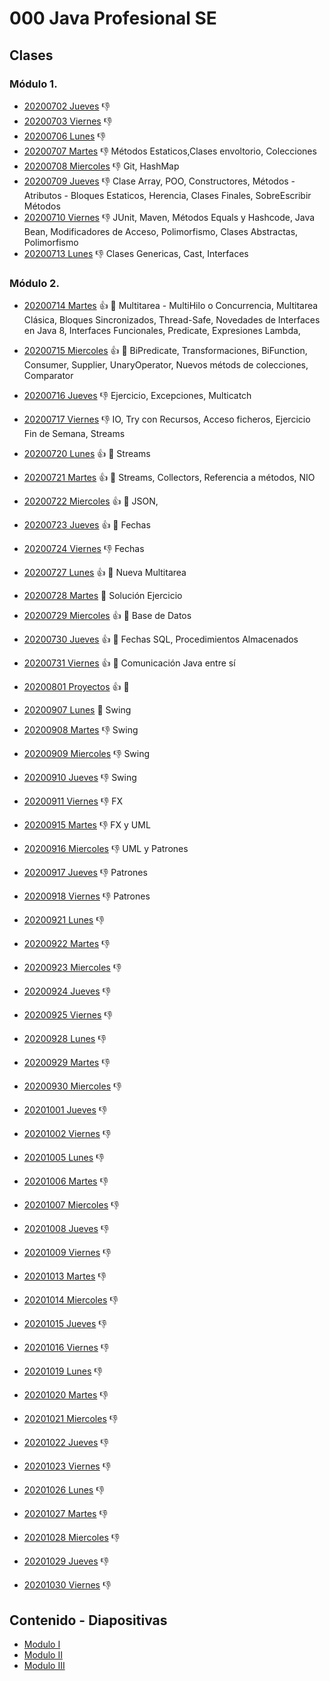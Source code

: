 # 000 Java Profesional SE

## Clases

### Módulo 1.

   * [20200702 Jueves](/temarios/000_Java_Profesional_SE/20200702_Jueves.md) :-1:
   * [20200703 Viernes](/temarios/000_Java_Profesional_SE/20200703_Viernes.md) :-1:
   * [20200706 Lunes](/temarios/000_Java_Profesional_SE/20200706_Lunes.md) :-1:
   * [20200707 Martes](/temarios/000_Java_Profesional_SE/20200707_Martes.md) :-1: Métodos Estaticos,Clases envoltorio, Colecciones
   * [20200708 Miercoles](/temarios/000_Java_Profesional_SE/20200708_Miercoles.md) :-1: Git, HashMap
   * [20200709 Jueves](/temarios/000_Java_Profesional_SE/20200709_Jueves.md) :-1: Clase Array, POO, Constructores, Métodos - Atributos - Bloques Estaticos, Herencia, Clases Finales, SobreEscribir Métodos 
   * [20200710 Viernes](/temarios/000_Java_Profesional_SE/20200710_Viernes.md) :-1: JUnit, Maven, Métodos Equals y Hashcode, Java Bean, Modificadores de Acceso, Polimorfismo, Clases Abstractas, Polimorfismo
   * [20200713 Lunes](/temarios/000_Java_Profesional_SE/20200713_Lunes.md) :-1: Clases Genericas, Cast, Interfaces

### Módulo 2.

   * [20200714 Martes](/temarios/000_Java_Profesional_SE/20200714_Martes.md) :+1: :eyes: Multitarea - MultiHilo o Concurrencia, Multitarea Clásica, Bloques Sincronizados, Thread-Safe, Novedades de Interfaces en Java 8, Interfaces Funcionales, Predicate, Expresiones Lambda, 
   * [20200715 Miercoles](/temarios/000_Java_Profesional_SE/20200715_Miercoles.md) :+1: :eyes: BiPredicate, Transformaciones, BiFunction, Consumer, Supplier, UnaryOperator, Nuevos métods de colecciones, Comparator
   * [20200716 Jueves](/temarios/000_Java_Profesional_SE/20200716_Jueves.md) :-1: Ejercicio, Excepciones, Multicatch
   * [20200717 Viernes](/temarios/000_Java_Profesional_SE/20200717_Viernes.md) :-1: IO, Try con Recursos, Acceso ficheros, Ejercicio Fin de Semana, Streams
   * [20200720 Lunes](/temarios/000_Java_Profesional_SE/20200720_Lunes.md) :+1: :eyes: Streams
   * [20200721 Martes](/temarios/000_Java_Profesional_SE/20200721_Martes.md) :+1: :eyes: Streams, Collectors, Referencia a métodos,  NIO
   * [20200722 Miercoles](/temarios/000_Java_Profesional_SE/20200722_Miercoles.md) :+1: :eyes: JSON, 
   * [20200723 Jueves](/temarios/000_Java_Profesional_SE/20200723_Jueves.md) :+1: :eyes: Fechas
   * [20200724 Viernes](/temarios/000_Java_Profesional_SE/20200724_Viernes.md) :-1: Fechas
   * [20200727 Lunes](/temarios/000_Java_Profesional_SE/20200727_Lunes.md) :+1: :eyes: Nueva Multitarea
   * [20200728 Martes](/temarios/000_Java_Profesional_SE/20200728_Martes.md) :eyes: Solución Ejercicio
   * [20200729 Miercoles](/temarios/000_Java_Profesional_SE/20200729_Miercoles.md) :+1: :eyes: Base de Datos
   * [20200730 Jueves](/temarios/000_Java_Profesional_SE/20200730_Jueves.md) :+1: :eyes: Fechas SQL, Procedimientos Almacenados
   * [20200731 Viernes](/temarios/000_Java_Profesional_SE/20200731_Viernes.md) :+1: :eyes: Comunicación Java entre sí
   
   * [20200801 Proyectos](/temarios/000_Java_Profesional_SE/20200801_Proyectos.md) :+1: :eyes:
   
   * [20200907 Lunes](/temarios/000_Java_Profesional_SE/20200907_Lunes.md) :eyes: Swing
   * [20200908 Martes](/temarios/000_Java_Profesional_SE/20200908_Martes.md) :-1: Swing
   * [20200909 Miercoles](/temarios/000_Java_Profesional_SE/20200909_Miercoles.md) :-1: Swing
   * [20200910 Jueves](/temarios/000_Java_Profesional_SE/20200910_Jueves.md) :-1: Swing
   * [20200911 Viernes](/temarios/000_Java_Profesional_SE/20200911_Viernes.md) :-1: FX
   * [20200915 Martes](/temarios/000_Java_Profesional_SE/20200915_Martes.md) :-1: FX y UML
   * [20200916 Miercoles](/temarios/000_Java_Profesional_SE/20200916_Miercoles.md) :-1: UML y Patrones
   * [20200917 Jueves](/temarios/000_Java_Profesional_SE/20200917_Jueves.md) :-1: Patrones
   * [20200918 Viernes](/temarios/000_Java_Profesional_SE/20200918_Viernes.md) :-1: Patrones
   
   * [20200921 Lunes](/temarios/000_Java_Profesional_SE/20200921_Lunes.md) :-1:
   * [20200922 Martes](/temarios/000_Java_Profesional_SE/20200922_Martes.md) :-1:
   * [20200923 Miercoles](/temarios/000_Java_Profesional_SE/20200923_Miercoles.md) :-1:
   * [20200924 Jueves](/temarios/000_Java_Profesional_SE/20200924_Jueves.md) :-1:
   * [20200925 Viernes](/temarios/000_Java_Profesional_SE/20200925_Viernes.md) :-1:
   
   * [20200928 Lunes](/temarios/000_Java_Profesional_SE/20200928_Lunes.md) :-1:
   * [20200929 Martes](/temarios/000_Java_Profesional_SE/20200929_Martes.md) :-1:
   * [20200930 Miercoles](/temarios/000_Java_Profesional_SE/20200930_Miercoles.md) :-1:
   * [20201001 Jueves](/temarios/000_Java_Profesional_SE/20201001_Jueves.md) :-1:
   * [20201002 Viernes](/temarios/000_Java_Profesional_SE/20201002_Viernes.md) :-1:
   
   * [20201005 Lunes](/temarios/000_Java_Profesional_SE/20201005_Lunes.md) :-1:
   * [20201006 Martes](/temarios/000_Java_Profesional_SE/20201006_Martes.md) :-1:
   * [20201007 Miercoles](/temarios/000_Java_Profesional_SE/20201007_Miercoles.md) :-1:
   * [20201008 Jueves](/temarios/000_Java_Profesional_SE/20201008_Jueves.md) :-1:
   * [20201009 Viernes](/temarios/000_Java_Profesional_SE/20201009_Viernes.md) :-1:
   
   * [20201013 Martes](/temarios/000_Java_Profesional_SE/20201013_Martes.md) :-1:
   * [20201014 Miercoles](/temarios/000_Java_Profesional_SE/20201014_Miercoles.md) :-1:
   * [20201015 Jueves](/temarios/000_Java_Profesional_SE/20201015_Jueves.md) :-1:
   * [20201016 Viernes](/temarios/000_Java_Profesional_SE/20201016_Viernes.md) :-1:
   
   * [20201019 Lunes](/temarios/000_Java_Profesional_SE/20201019_Lunes.md) :-1:
   * [20201020 Martes](/temarios/000_Java_Profesional_SE/20201020_Martes.md) :-1:
   * [20201021 Miercoles](/temarios/000_Java_Profesional_SE/20201021_Miercoles.md) :-1:
   * [20201022 Jueves](/temarios/000_Java_Profesional_SE/20201022_Jueves.md) :-1:
   * [20201023 Viernes](/temarios/000_Java_Profesional_SE/20201023_Viernes.md) :-1:
   
   * [20201026 Lunes](/temarios/000_Java_Profesional_SE/20201026_Lunes.md) :-1:
   * [20201027 Martes](/temarios/000_Java_Profesional_SE/20201027_Martes.md) :-1:
   * [20201028 Miercoles](/temarios/000_Java_Profesional_SE/20201028_Miercoles.md) :-1:
   * [20201029 Jueves](/temarios/000_Java_Profesional_SE/20201029_Jueves.md) :-1:
   * [20201030 Viernes](/temarios/000_Java_Profesional_SE/20201030_Viernes.md) :-1:
   
   
   
## Contenido - Diapositivas
   * [Modulo I](/temarios/000_Java_Profesional_SE/Modulo_I.md)
   * [Modulo II](/temarios/000_Java_Profesional_SE/Modulo_II.md)
   * [Modulo III](/temarios/000_Java_Profesional_SE/Modulo_III.md)
   
